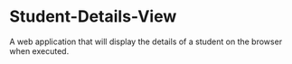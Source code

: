 # Student-Details-View
A web application that will display the details of a student on the browser when executed.
